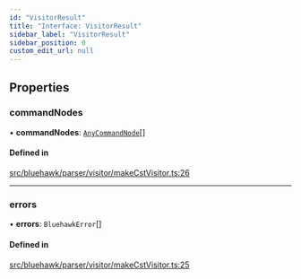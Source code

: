 ```yaml
---
id: "VisitorResult"
title: "Interface: VisitorResult"
sidebar_label: "VisitorResult"
sidebar_position: 0
custom_edit_url: null
---
```


## Properties

### commandNodes

• **commandNodes**: [`AnyCommandNode`](../modules#anycommandnode)[]

#### Defined in

[src/bluehawk/parser/visitor/makeCstVisitor.ts:26](https://github.com/mongodben/Bluehawk/blob/488980a/src/bluehawk/parser/visitor/makeCstVisitor.ts#L26)

___

### errors

• **errors**: `BluehawkError`[]

#### Defined in

[src/bluehawk/parser/visitor/makeCstVisitor.ts:25](https://github.com/mongodben/Bluehawk/blob/488980a/src/bluehawk/parser/visitor/makeCstVisitor.ts#L25)
